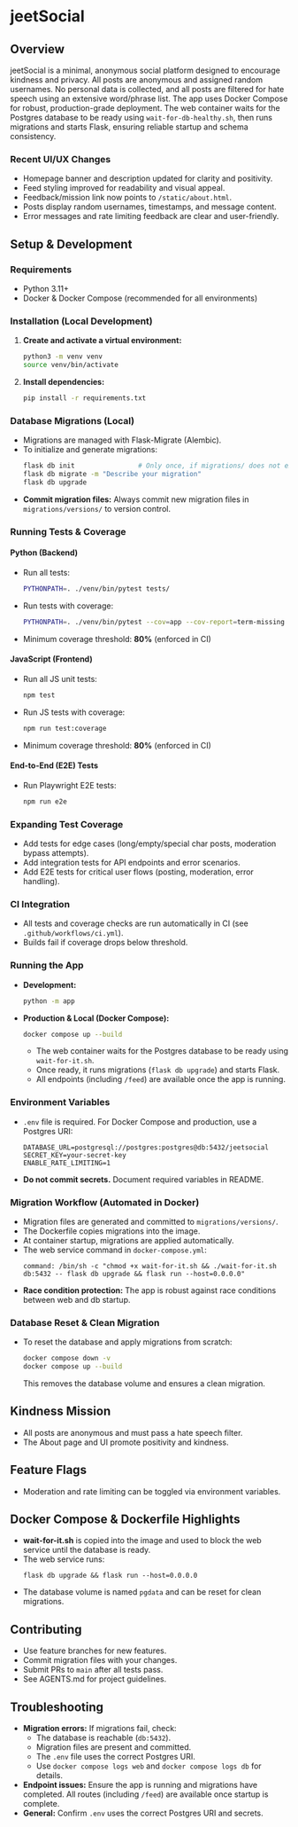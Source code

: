 # jeetSocial

## Overview
jeetSocial is a minimal, anonymous social platform designed to encourage kindness and privacy. All posts are anonymous and assigned random usernames. No personal data is collected, and all posts are filtered for hate speech using an extensive word/phrase list. The app uses Docker Compose for robust, production-grade deployment. The web container waits for the Postgres database to be ready using `wait-for-db-healthy.sh`, then runs migrations and starts Flask, ensuring reliable startup and schema consistency.

### Recent UI/UX Changes
- Homepage banner and description updated for clarity and positivity.
- Feed styling improved for readability and visual appeal.
- Feedback/mission link now points to `/static/about.html`.
- Posts display random usernames, timestamps, and message content.
- Error messages and rate limiting feedback are clear and user-friendly.

## Setup & Development

### Requirements
- Python 3.11+
- Docker & Docker Compose (recommended for all environments)

### Installation (Local Development)
1. **Create and activate a virtual environment:**
   ```bash
   python3 -m venv venv
   source venv/bin/activate
   ```
2. **Install dependencies:**
   ```bash
   pip install -r requirements.txt
   ```

### Database Migrations (Local)
- Migrations are managed with Flask-Migrate (Alembic).
- To initialize and generate migrations:
  ```bash
  flask db init                # Only once, if migrations/ does not exist
  flask db migrate -m "Describe your migration"
  flask db upgrade
  ```
- **Commit migration files:** Always commit new migration files in `migrations/versions/` to version control.

### Running Tests & Coverage

#### Python (Backend)
- Run all tests:
  ```bash
  PYTHONPATH=. ./venv/bin/pytest tests/
  ```
- Run tests with coverage:
  ```bash
  PYTHONPATH=. ./venv/bin/pytest --cov=app --cov-report=term-missing
  ```
- Minimum coverage threshold: **80%** (enforced in CI)

#### JavaScript (Frontend)
- Run all JS unit tests:
  ```bash
  npm test
  ```
- Run JS tests with coverage:
  ```bash
  npm run test:coverage
  ```
- Minimum coverage threshold: **80%** (enforced in CI)

#### End-to-End (E2E) Tests
- Run Playwright E2E tests:
  ```bash
  npm run e2e
  ```

### Expanding Test Coverage
- Add tests for edge cases (long/empty/special char posts, moderation bypass attempts).
- Add integration tests for API endpoints and error scenarios.
- Add E2E tests for critical user flows (posting, moderation, error handling).

### CI Integration
- All tests and coverage checks are run automatically in CI (see `.github/workflows/ci.yml`).
- Builds fail if coverage drops below threshold.

### Running the App

- **Development:**
  ```bash
  python -m app
  ```

- **Production & Local (Docker Compose):**
  ```bash
  docker compose up --build
  ```
  - The web container waits for the Postgres database to be ready using `wait-for-it.sh`.
  - Once ready, it runs migrations (`flask db upgrade`) and starts Flask.
  - All endpoints (including `/feed`) are available once the app is running.

### Environment Variables

- `.env` file is required. For Docker Compose and production, use a Postgres URI:
  ```
  DATABASE_URL=postgresql://postgres:postgres@db:5432/jeetsocial
  SECRET_KEY=your-secret-key
  ENABLE_RATE_LIMITING=1
  ```
- **Do not commit secrets.** Document required variables in README.

### Migration Workflow (Automated in Docker)

- Migration files are generated and committed to `migrations/versions/`.
- The Dockerfile copies migrations into the image.
- At container startup, migrations are applied automatically.
- The web service command in `docker-compose.yml`:
  ```
  command: /bin/sh -c "chmod +x wait-for-it.sh && ./wait-for-it.sh db:5432 -- flask db upgrade && flask run --host=0.0.0.0"
  ```
- **Race condition protection:** The app is robust against race conditions between web and db startup.

### Database Reset & Clean Migration

- To reset the database and apply migrations from scratch:
  ```bash
  docker compose down -v
  docker compose up --build
  ```
  This removes the database volume and ensures a clean migration.

## Kindness Mission
- All posts are anonymous and must pass a hate speech filter.
- The About page and UI promote positivity and kindness.

## Feature Flags
- Moderation and rate limiting can be toggled via environment variables.

## Docker Compose & Dockerfile Highlights
- **wait-for-it.sh** is copied into the image and used to block the web service until the database is ready.
- The web service runs:
  ```
  flask db upgrade && flask run --host=0.0.0.0
  ```
- The database volume is named `pgdata` and can be reset for clean migrations.

## Contributing
- Use feature branches for new features.
- Commit migration files with your changes.
- Submit PRs to `main` after all tests pass.
- See AGENTS.md for project guidelines.

## Troubleshooting
- **Migration errors:** If migrations fail, check:
  - The database is reachable (`db:5432`).
  - Migration files are present and committed.
  - The `.env` file uses the correct Postgres URI.
  - Use `docker compose logs web` and `docker compose logs db` for details.
- **Endpoint issues:** Ensure the app is running and migrations have completed. All routes (including `/feed`) are available once startup is complete.
- **General:** Confirm `.env` uses the correct Postgres URI and secrets.
